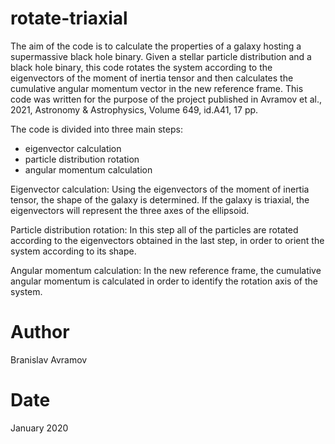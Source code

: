 # rotate-triaxial
The aim of the code is to calculate the properties of a galaxy hosting a supermassive black hole binary. Given a stellar particle distribution and a black hole binary, this code rotates the system according to the eigenvectors of the moment of inertia tensor and then calculates the cumulative angular momentum vector in the new reference frame.  This code was written for the purpose of the project  published in Avramov et al., 2021, Astronomy & Astrophysics, Volume 649, id.A41, 17 pp.


The code is divided into three main steps: 
- eigenvector calculation 
- particle distribution rotation
- angular momentum calculation

Eigenvector calculation: Using the eigenvectors of the moment of inertia tensor, the shape of the galaxy is determined. If the galaxy is triaxial, the eigenvectors will represent the three axes of the ellipsoid. 

Particle distribution rotation: In this step all of the particles are rotated according to the eigenvectors obtained in the last step, in order to orient the system according to its shape. 

Angular momentum calculation: In the new reference frame, the cumulative angular momentum is calculated in order to identify the rotation axis of the system. 


# Author
Branislav Avramov

# Date
January 2020


